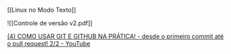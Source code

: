 [[Linux no Modo Texto]] 


![[Controle de versão v2.pdf]]

[(4) COMO USAR GIT E GITHUB NA PRÁTICA! - desde o primeiro commit até o pull request! 2/2 - YouTube](https://www.youtube.com/watch?v=UBAX-13g8OM)

